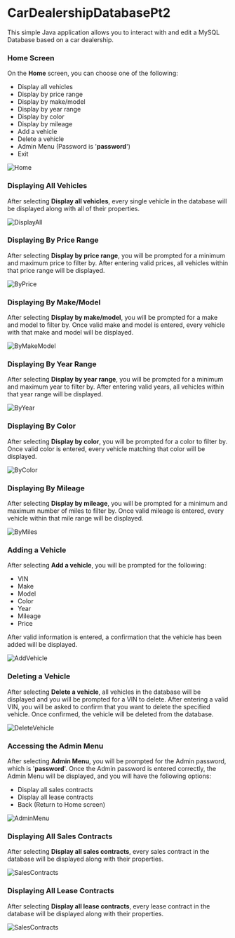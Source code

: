 # CarDealershipDatabasePt2

This simple Java application allows you to interact with and edit
a MySQL Database based on a car dealership. 

### Home Screen

On the **Home** screen, you can choose one of the following:
- Display all vehicles
- Display by price range
- Display by make/model
- Display by year range
- Display by color
- Display by mileage
- Add a vehicle
- Delete a vehicle
- Admin Menu (Password is '**password**')
- Exit

![Home](images/home.png)

### Displaying All Vehicles

After selecting **Display all vehicles**, every single vehicle in the database
will be displayed along with all of their properties.

![DisplayAll](images/displayAll.png)

### Displaying By Price Range

After selecting **Display by price range**, you will be prompted for a minimum
and maximum price to filter by. After entering valid prices, all vehicles within
that price range will be displayed.

![ByPrice](images/byPrice.png)

### Displaying By Make/Model

After selecting **Display by make/model**, you will be prompted for a make and model
to filter by. Once valid make and model is entered, every vehicle with that
make and model will be displayed.

![ByMakeModel](images/byMakeModel.png)

### Displaying By Year Range

After selecting **Display by year range**, you will be prompted for a minimum
and maximum year to filter by. After entering valid years, all vehicles within
that year range will be displayed.

![ByYear](images/byYear.png)

### Displaying By Color

After selecting **Display by color**, you will be prompted for a color
to filter by. Once valid color is entered, every vehicle matching that color
will be displayed.

![ByColor](images/byColor.png)

### Displaying By Mileage

After selecting **Display by mileage**, you will be prompted for a minimum and maximum
number of miles to filter by. Once valid mileage is entered, every vehicle
within that mile range will be displayed.

![ByMiles](images/byMiles.png)

### Adding a Vehicle

After selecting **Add a vehicle**, you will be prompted for the following:
- VIN
- Make
- Model
- Color
- Year
- Mileage
- Price

After valid information is entered, a confirmation that the vehicle has been added
will be displayed.

![AddVehicle](images/addVehicle.png)

### Deleting a Vehicle

After selecting **Delete a vehicle**, all vehicles in the database will be displayed
and you will be prompted for a VIN to delete. After entering a valid VIN, you will be asked
to confirm that you want to delete the specified vehicle. Once confirmed, the vehicle will
be deleted from the database.

![DeleteVehicle](images/deleteVehicle.png)

### Accessing the Admin Menu

After selecting **Admin Menu**, you will be prompted for the Admin password, which is
'**password**'. Once the Admin password is entered correctly, the Admin Menu will be displayed,
and you will have the following options:

- Display all sales contracts
- Display all lease contracts
- Back (Return to Home screen)

![AdminMenu](images/admin.png)

### Displaying All Sales Contracts

After selecting **Display all sales contracts**, every sales contract in the database
will be displayed along with their properties.

![SalesContracts](images/sales.png)

### Displaying All Lease Contracts

After selecting **Display all lease contracts**, every lease contract in the database
will be displayed along with their properties.

![SalesContracts](images/leases.png)
